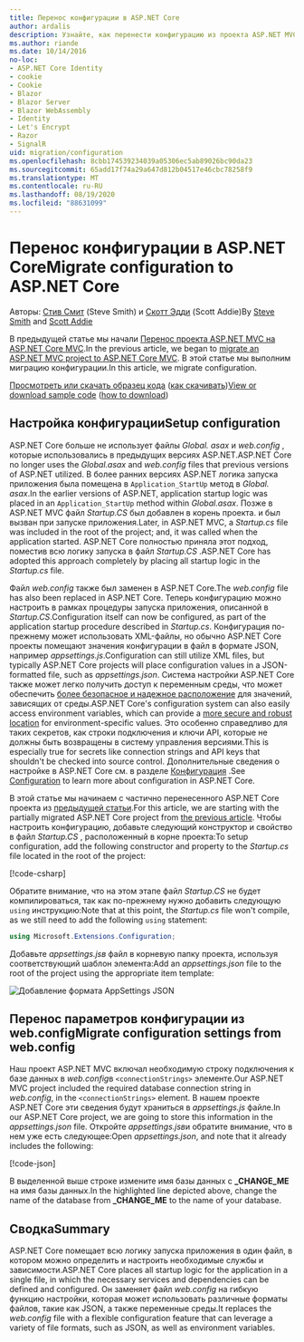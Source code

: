 ```yaml
---
title: Перенос конфигурации в ASP.NET Core
author: ardalis
description: Узнайте, как перенести конфигурацию из проекта ASP.NET MVC в проект ASP.NET Core MVC.
ms.author: riande
ms.date: 10/14/2016
no-loc:
- ASP.NET Core Identity
- cookie
- Cookie
- Blazor
- Blazor Server
- Blazor WebAssembly
- Identity
- Let's Encrypt
- Razor
- SignalR
uid: migration/configuration
ms.openlocfilehash: 8cbb174539234039a05306ec5ab89026bc90da23
ms.sourcegitcommit: 65add17f74a29a647d812b04517e46cbc78258f9
ms.translationtype: MT
ms.contentlocale: ru-RU
ms.lasthandoff: 08/19/2020
ms.locfileid: "88631099"
---
```

# <a name="migrate-configuration-to-aspnet-core"></a><span data-ttu-id="7f82b-103">Перенос конфигурации в ASP.NET Core</span><span class="sxs-lookup"><span data-stu-id="7f82b-103">Migrate configuration to ASP.NET Core</span></span>

<span data-ttu-id="7f82b-104">Авторы: [Стив Смит](https://ardalis.com/) (Steve Smith) и [Скотт Эдди](https://scottaddie.com) (Scott Addie)</span><span class="sxs-lookup"><span data-stu-id="7f82b-104">By [Steve Smith](https://ardalis.com/) and [Scott Addie](https://scottaddie.com)</span></span>

<span data-ttu-id="7f82b-105">В предыдущей статье мы начали [Перенос проекта ASP.NET MVC на ASP.NET Core MVC](xref:migration/mvc).</span><span class="sxs-lookup"><span data-stu-id="7f82b-105">In the previous article, we began to [migrate an ASP.NET MVC project to ASP.NET Core MVC](xref:migration/mvc).</span></span> <span data-ttu-id="7f82b-106">В этой статье мы выполним миграцию конфигурации.</span><span class="sxs-lookup"><span data-stu-id="7f82b-106">In this article, we migrate configuration.</span></span>

<span data-ttu-id="7f82b-107">[Просмотреть или скачать образец кода](https://github.com/dotnet/AspNetCore.Docs/tree/master/aspnetcore/migration/configuration/samples) ([как скачивать](xref:index#how-to-download-a-sample))</span><span class="sxs-lookup"><span data-stu-id="7f82b-107">[View or download sample code](https://github.com/dotnet/AspNetCore.Docs/tree/master/aspnetcore/migration/configuration/samples) ([how to download](xref:index#how-to-download-a-sample))</span></span>

## <a name="setup-configuration"></a><span data-ttu-id="7f82b-108">Настройка конфигурации</span><span class="sxs-lookup"><span data-stu-id="7f82b-108">Setup configuration</span></span>

<span data-ttu-id="7f82b-109">ASP.NET Core больше не использует файлы *Global. asax* и *web.config* , которые использовались в предыдущих версиях ASP.NET.</span><span class="sxs-lookup"><span data-stu-id="7f82b-109">ASP.NET Core no longer uses the *Global.asax* and *web.config* files that previous versions of ASP.NET utilized.</span></span> <span data-ttu-id="7f82b-110">В более ранних версиях ASP.NET логика запуска приложения была помещена в `Application_StartUp` метод в *Global. asax*.</span><span class="sxs-lookup"><span data-stu-id="7f82b-110">In the earlier versions of ASP.NET, application startup logic was placed in an `Application_StartUp` method within *Global.asax*.</span></span> <span data-ttu-id="7f82b-111">Позже в ASP.NET MVC файл *Startup.CS* был добавлен в корень проекта. и был вызван при запуске приложения.</span><span class="sxs-lookup"><span data-stu-id="7f82b-111">Later, in ASP.NET MVC, a *Startup.cs* file was included in the root of the project; and, it was called when the application started.</span></span> <span data-ttu-id="7f82b-112">ASP.NET Core полностью приняла этот подход, поместив всю логику запуска в файл *Startup.CS* .</span><span class="sxs-lookup"><span data-stu-id="7f82b-112">ASP.NET Core has adopted this approach completely by placing all startup logic in the *Startup.cs* file.</span></span>

<span data-ttu-id="7f82b-113">Файл *web.config* также был заменен в ASP.NET Core.</span><span class="sxs-lookup"><span data-stu-id="7f82b-113">The *web.config* file has also been replaced in ASP.NET Core.</span></span> <span data-ttu-id="7f82b-114">Теперь конфигурацию можно настроить в рамках процедуры запуска приложения, описанной в *Startup.CS*.</span><span class="sxs-lookup"><span data-stu-id="7f82b-114">Configuration itself can now be configured, as part of the application startup procedure described in *Startup.cs*.</span></span> <span data-ttu-id="7f82b-115">Конфигурация по-прежнему может использовать XML-файлы, но обычно ASP.NET Core проекты помещают значения конфигурации в файл в формате JSON, например *appsettings.js*.</span><span class="sxs-lookup"><span data-stu-id="7f82b-115">Configuration can still utilize XML files, but typically ASP.NET Core projects will place configuration values in a JSON-formatted file, such as *appsettings.json*.</span></span> <span data-ttu-id="7f82b-116">Система настройки ASP.NET Core также может легко получить доступ к переменным среды, что может обеспечить [более безопасное и надежное расположение](xref:security/app-secrets) для значений, зависящих от среды.</span><span class="sxs-lookup"><span data-stu-id="7f82b-116">ASP.NET Core's configuration system can also easily access environment variables, which can provide a [more secure and robust location](xref:security/app-secrets) for environment-specific values.</span></span> <span data-ttu-id="7f82b-117">Это особенно справедливо для таких секретов, как строки подключения и ключи API, которые не должны быть возвращены в систему управления версиями.</span><span class="sxs-lookup"><span data-stu-id="7f82b-117">This is especially true for secrets like connection strings and API keys that shouldn't be checked into source control.</span></span> <span data-ttu-id="7f82b-118">Дополнительные сведения о настройке в ASP.NET Core см. в разделе [Конфигурация](xref:fundamentals/configuration/index) .</span><span class="sxs-lookup"><span data-stu-id="7f82b-118">See [Configuration](xref:fundamentals/configuration/index) to learn more about configuration in ASP.NET Core.</span></span>

<span data-ttu-id="7f82b-119">В этой статье мы начинаем с частично перенесенного ASP.NET Core проекта из [предыдущей статьи](xref:migration/mvc).</span><span class="sxs-lookup"><span data-stu-id="7f82b-119">For this article, we are starting with the partially migrated ASP.NET Core project from [the previous article](xref:migration/mvc).</span></span> <span data-ttu-id="7f82b-120">Чтобы настроить конфигурацию, добавьте следующий конструктор и свойство в файл *Startup.CS* , расположенный в корне проекта:</span><span class="sxs-lookup"><span data-stu-id="7f82b-120">To setup configuration, add the following constructor and property to the *Startup.cs* file located in the root of the project:</span></span>

[!code-csharp[](configuration/samples/WebApp1/src/WebApp1/Startup.cs?range=11-16)]

<span data-ttu-id="7f82b-121">Обратите внимание, что на этом этапе файл *Startup.CS* не будет компилироваться, так как по-прежнему нужно добавить следующую `using` инструкцию:</span><span class="sxs-lookup"><span data-stu-id="7f82b-121">Note that at this point, the *Startup.cs* file won't compile, as we still need to add the following `using` statement:</span></span>

```csharp
using Microsoft.Extensions.Configuration;
```

<span data-ttu-id="7f82b-122">Добавьте *appsettings.jsв* файл в корневую папку проекта, используя соответствующий шаблон элемента:</span><span class="sxs-lookup"><span data-stu-id="7f82b-122">Add an *appsettings.json* file to the root of the project using the appropriate item template:</span></span>

![Добавление формата AppSettings JSON](configuration/_static/add-appsettings-json.png)

## <a name="migrate-configuration-settings-from-webconfig"></a><span data-ttu-id="7f82b-124">Перенос параметров конфигурации из web.config</span><span class="sxs-lookup"><span data-stu-id="7f82b-124">Migrate configuration settings from web.config</span></span>

<span data-ttu-id="7f82b-125">Наш проект ASP.NET MVC включал необходимую строку подключения к базе данных в *web.config*в `<connectionStrings>` элементе.</span><span class="sxs-lookup"><span data-stu-id="7f82b-125">Our ASP.NET MVC project included the required database connection string in *web.config*, in the `<connectionStrings>` element.</span></span> <span data-ttu-id="7f82b-126">В нашем проекте ASP.NET Core эти сведения будут храниться в *appsettings.js* файле.</span><span class="sxs-lookup"><span data-stu-id="7f82b-126">In our ASP.NET Core project, we are going to store this information in the *appsettings.json* file.</span></span> <span data-ttu-id="7f82b-127">Откройте *appsettings.jsв*и обратите внимание, что в нем уже есть следующее:</span><span class="sxs-lookup"><span data-stu-id="7f82b-127">Open *appsettings.json*, and note that it already includes the following:</span></span>

[!code-json[](../migration/configuration/samples/WebApp1/src/WebApp1/appsettings.json?highlight=4)]

<span data-ttu-id="7f82b-128">В выделенной выше строке измените имя базы данных с **_CHANGE_ME** на имя базы данных.</span><span class="sxs-lookup"><span data-stu-id="7f82b-128">In the highlighted line depicted above, change the name of the database from **_CHANGE_ME** to the name of your database.</span></span>

## <a name="summary"></a><span data-ttu-id="7f82b-129">Сводка</span><span class="sxs-lookup"><span data-stu-id="7f82b-129">Summary</span></span>

<span data-ttu-id="7f82b-130">ASP.NET Core помещает всю логику запуска приложения в один файл, в котором можно определить и настроить необходимые службы и зависимости.</span><span class="sxs-lookup"><span data-stu-id="7f82b-130">ASP.NET Core places all startup logic for the application in a single file, in which the necessary services and dependencies can be defined and configured.</span></span> <span data-ttu-id="7f82b-131">Он заменяет файл *web.config* на гибкую функцию настройки, которая может использовать различные форматы файлов, такие как JSON, а также переменные среды.</span><span class="sxs-lookup"><span data-stu-id="7f82b-131">It replaces the *web.config* file with a flexible configuration feature that can leverage a variety of file formats, such as JSON, as well as environment variables.</span></span>
